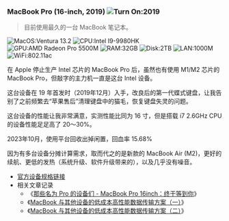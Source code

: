### MacBook Pro (16-inch, 2019) ![Turn On:2019](https://img.shields.io/badge/Turn%20On-2019-brightgreen?style=flat-square)

> 目前使用最久的一台 MacBook 笔记本。

![MacOS:Ventura 13.2](https://img.shields.io/badge/MacOS-Ventura%2013.2-brightgreen?style=flat-square&logo=apple) ![CPU:Intel I9-9980HK](https://img.shields.io/badge/CPU-Intel%20I9--9980HK(8C16T,%202.4GHz)-brightgreen?style=flat-square&logo=Intel) ![GPU:AMD Radeon Pro 5500M](https://img.shields.io/badge/GPU-AMD%20Radeon%20Pro%205500M%208GB-brightgreen?style=flat-square&logo=AMD) ![RAM:32GB](https://img.shields.io/badge/RAM-32GB-brightgreen?style=flat-square) ![Disk:2TB](https://img.shields.io/badge/Disk-2TB-brightgreen?style=flat-square) ![LAN:1000M](https://img.shields.io/badge/LAN-1000M-brightgreen?style=flat-square) ![WiFi:802.11ac](https://img.shields.io/badge/WiFi-802.11ac-brightgreen?style=flat-square)

在 Apple 停止生产 Intel 芯片的 MacBook Pro 后，虽然也有使用 M1/M2 芯片的 MacBook Pro，但敲字的主力机一直是这台 Intel 设备。

这台设备在 19 年首发时（2019年12月）入手，改良后的第一代蝶式键盘，让我告别了之前频繁去“苹果售后”清理键盘中的猫毛，恢复键盘失灵的问题。

这台设备的性能让我非常满意，实测性能比同为 16 寸，但是搭载 i7 2.6GHz CPU 的设备性能足足高了 20～30%。

2023年10月，使用平台回收出掉闲置，回血率 15.68%

因为有多台设备分摊计算需求，取而代之的是新款的 MacBook Air (M2)，更好的续航、更低的发热（系统升级、软件升级带来的），以及几乎没有噪音。

- [官方设备规格链接](https://support.apple.com/kb/SP809?locale=zh_CN)
- 相关文章记录
    - 《[那些名为 Pro 的设备们 - MacBook Pro 16inch：终于等到你](https://soulteary.com/2019/12/21/my-devices-named-pro-in-2019.html#macbook-pro-16inch%E7%BB%88%E4%BA%8E%E7%AD%89%E5%88%B0%E4%BD%A0)》
    - 《[MacBook 与其他设备的低成本高性能数据传输方案（一）](https://soulteary.com/2023/01/01/low-cost-high-performance-data-transfer-solution-for-macbook-and-other-devices.html)》
    - 《[MacBook 与其他设备的低成本高性能数据传输方案（二）](https://soulteary.com/2023/01/03/low-cost-high-performance-data-transfer-solution-for-macbook-and-other-devices-part-2.html)》
